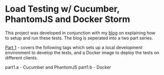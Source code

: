 # Load Testing w/ Cucumber, PhantomJS and Docker Storm

This project was developed in conjunction with my [blog](http://keekdageek.com) on explaining how to setup and run these tests.  The blog is seperated into a two part series.

[Part 1](http://keekdageek.com/02-08-2015/cucumber-phantomjs-docker-1.html) - covers the following tags which sets up a local development environment to develop the tests, and a Docker image to deploy the tests on different clients.

part1.a - Cucumber and PhantomJS
part1.b - Docker


